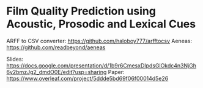 # Film Quality Prediction using Acoustic, Prosodic and Lexical Cues


ARFF to CSV converter: https://github.com/haloboy777/arfftocsv
Aeneas: https://github.com/readbeyond/aeneas

Slides: https://docs.google.com/presentation/d/1b9r6CmesxDIpdsGlOkdc4n3NjGh6y2bmzJg2_dmdO0E/edit?usp=sharing
Paper: https://www.overleaf.com/project/5ddde5bd69f06f00014d5e26
